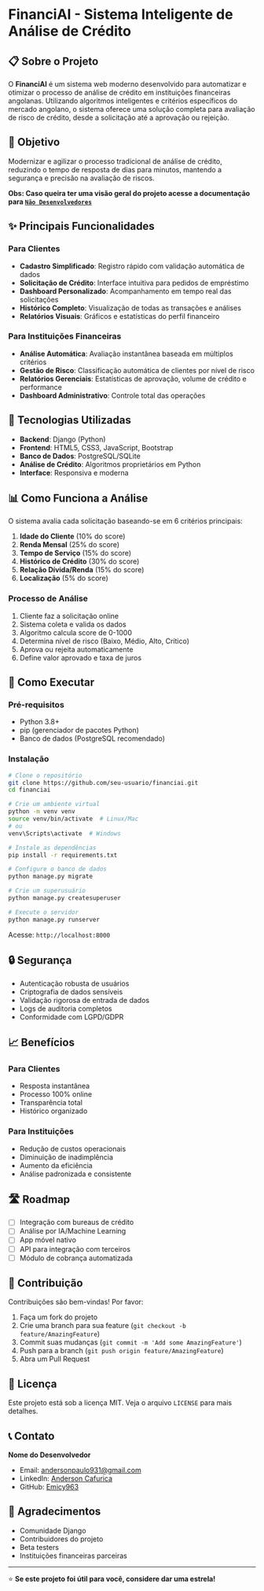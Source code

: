 # FinanciAI - Sistema Inteligente de Análise de Crédito

## 📋 Sobre o Projeto

O **FinanciAI** é um sistema web moderno desenvolvido para automatizar e otimizar o processo de análise de crédito em instituições financeiras angolanas. Utilizando algoritmos inteligentes e critérios específicos do mercado angolano, o sistema oferece uma solução completa para avaliação de risco de crédito, desde a solicitação até a aprovação ou rejeição.

## 🎯 Objetivo

Modernizar e agilizar o processo tradicional de análise de crédito, reduzindo o tempo de resposta de dias para minutos, mantendo a segurança e precisão na avaliação de riscos.

**Obs: Caso queira ter uma visão geral do projeto acesse a documentação para [`Não Desenvolvedores`](ToNoDeveloper)**

## ✨ Principais Funcionalidades

### Para Clientes

- **Cadastro Simplificado**: Registro rápido com validação automática de dados
- **Solicitação de Crédito**: Interface intuitiva para pedidos de empréstimo
- **Dashboard Personalizado**: Acompanhamento em tempo real das solicitações
- **Histórico Completo**: Visualização de todas as transações e análises
- **Relatórios Visuais**: Gráficos e estatísticas do perfil financeiro

### Para Instituições Financeiras

- **Análise Automática**: Avaliação instantânea baseada em múltiplos critérios
- **Gestão de Risco**: Classificação automática de clientes por nível de risco
- **Relatórios Gerenciais**: Estatísticas de aprovação, volume de crédito e performance
- **Dashboard Administrativo**: Controle total das operações

## 🔧 Tecnologias Utilizadas

- **Backend**: Django (Python)
- **Frontend**: HTML5, CSS3, JavaScript, Bootstrap
- **Banco de Dados**: PostgreSQL/SQLite
- **Análise de Crédito**: Algoritmos proprietários em Python
- **Interface**: Responsiva e moderna

## 📊 Como Funciona a Análise

O sistema avalia cada solicitação baseando-se em 6 critérios principais:

1. **Idade do Cliente** (10% do score)
2. **Renda Mensal** (25% do score)
3. **Tempo de Serviço** (15% do score)
4. **Histórico de Crédito** (30% do score)
5. **Relação Dívida/Renda** (15% do score)
6. **Localização** (5% do score)

### Processo de Análise

1. Cliente faz a solicitação online
2. Sistema coleta e valida os dados
3. Algoritmo calcula score de 0-1000
4. Determina nível de risco (Baixo, Médio, Alto, Crítico)
5. Aprova ou rejeita automaticamente
6. Define valor aprovado e taxa de juros

## 🚀 Como Executar

### Pré-requisitos

- Python 3.8+
- pip (gerenciador de pacotes Python)
- Banco de dados (PostgreSQL recomendado)

### Instalação

```bash
# Clone o repositório
git clone https://github.com/seu-usuario/financiai.git
cd financiai

# Crie um ambiente virtual
python -m venv venv
source venv/bin/activate  # Linux/Mac
# ou
venv\Scripts\activate  # Windows

# Instale as dependências
pip install -r requirements.txt

# Configure o banco de dados
python manage.py migrate

# Crie um superusuário
python manage.py createsuperuser

# Execute o servidor
python manage.py runserver
```

Acesse: `http://localhost:8000`

## 🔒 Segurança

- Autenticação robusta de usuários
- Criptografia de dados sensíveis
- Validação rigorosa de entrada de dados
- Logs de auditoria completos
- Conformidade com LGPD/GDPR

## 📈 Benefícios

### Para Clientes

- Resposta instantânea
- Processo 100% online
- Transparência total
- Histórico organizado

### Para Instituições

- Redução de custos operacionais
- Diminuição de inadimplência
- Aumento da eficiência
- Análise padronizada e consistente

## 🛣️ Roadmap

- [ ] Integração com bureaus de crédito
- [ ] Análise por IA/Machine Learning
- [ ] App móvel nativo
- [ ] API para integração com terceiros
- [ ] Módulo de cobrança automatizada

## 🤝 Contribuição

Contribuições são bem-vindas! Por favor:

1. Faça um fork do projeto
2. Crie uma branch para sua feature (`git checkout -b feature/AmazingFeature`)
3. Commit suas mudanças (`git commit -m 'Add some AmazingFeature'`)
4. Push para a branch (`git push origin feature/AmazingFeature`)
5. Abra um Pull Request

## 📄 Licença

Este projeto está sob a licença MIT. Veja o arquivo `LICENSE` para mais detalhes.

## 📞 Contato

**Nome do Desenvolvedor**

- Email: andersonpaulo931@gmail.com
- LinkedIn: [Anderson Cafurica](https://linkedin.com/in/anderson-cafurica)
- GitHub: [Emicy963](https://github.com/Emicy963)

## 🙏 Agradecimentos

- Comunidade Django
- Contribuidores do projeto
- Beta testers
- Instituições financeiras parceiras

---

⭐ **Se este projeto foi útil para você, considere dar uma estrela!**

